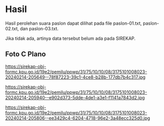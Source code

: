 # Hasil

Hasil perolehan suara paslon dapat dilihat pada file paslon-01.txt, paslon-02.txt, dan paslon-03.txt.

Jika tidak ada, artinya data tersebut belum ada pada SIREKAP.

## Foto C Plano

https://sirekap-obj-formc.kpu.go.id/19e2/pemilu/ppwp/31/75/10/10/08/3175101008023-20240214-205649--78f87223-39c1-4ce8-b28b-177db7b4c317.jpg

https://sirekap-obj-formc.kpu.go.id/19e2/pemilu/ppwp/31/75/10/10/08/3175101008023-20240214-205940--e902d373-5dde-4de1-a3e1-f1141a7843d2.jpg

https://sirekap-obj-formc.kpu.go.id/19e2/pemilu/ppwp/31/75/10/10/08/3175101008023-20240214-205806--ee3429c4-6204-4718-96e2-3a48ecc325d0.jpg
